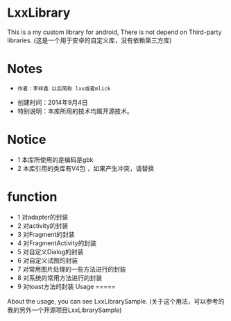 LxxLibrary
==========

This is a my custom library for android, There is not depend on Third-party libraries.
(这是一个用于安卓的自定义库，没有依赖第三方库)

Notes
=====

 *     作者：李祥鑫 以后简称 lxx或者mlick
 * 创建时间：2014年9月4日
 * 特别说明：本库所用的技术均属开源技术。


Notice
=====
 * 1 本库所使用的是编码是gbk
 * 2 本库引用的类库有V4包 ，如果产生冲突，请替换 

 function 
 =====
* 1 对adapter的封装 
* 2 对activity的封装
* 3 对Fragment的封装
* 4 对FragmentActivity的封装
* 5 对自定义Dialog的封装
* 6 对自定义试图的封装
* 7 对常用图片处理的一些方法进行的封装
* 8 对系统的常用方法进行的封装
* 9 对toast方法的封装
Usage
=====

About the usage, you can see LxxLibrarySample.
(关于这个用法，可以参考的我的另外一个开源项目LxxLibrarySample)

